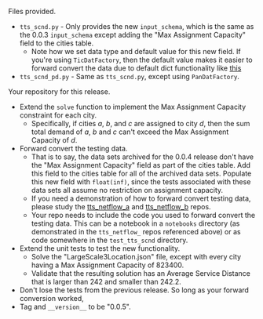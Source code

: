 Files provided.

* `tts_scnd.py` - Only provides the new `input_schema`, which is the same as the 0.0.3 `input_schema`
except adding the "Max Assignment Capacity" field to the cities table. 
  * Note how we set data type and default value for this new field. If you're using 
  `TicDatFactory`, then the default value makes it easier to forward convert the data due to 
  default dict functionality like [this](https://github.com/ticdat/ticdat/wiki/ticdat-defaultdict-enhancements)
* `tts_scnd_pd.py`  -  Same as `tts_scnd.py`, except using `PanDatFactory`.

Your repository for this release.

* Extend the `solve` function to implement the Max Assignment Capacity constraint for each city.
  * Specifically, if cities *a*, *b*, and *c* are assigned to city *d*, then the sum total demand 
  of *a*, *b* and *c* can't exceed the Max Assignment Capacity of *d*. 
* Forward convert the testing data. 
  * That is to say, the data sets archived for the 0.0.4 release don't have the "Max Assignment Capacity"
  field as part of the cities table. Add this field to the cities table for all of the archived data 
  sets. Populate this new field with `float(inf)`, since the tests associated with these 
  data sets all assume no restriction on assignment capacity.
  * If you need a demonstration of how to forward convert testing data, please study the 
  [tts_netflow_a](https://github.com/ticdat/tts_netflow_a) and 
  [tts_netflow_b](https://github.com/ticdat/tts_netflow_b) repos.
  * Your repo needs to include the code you used to forward convert the testing data. This can be a notebook
  in a `notebooks` directory (as demonstrated in the `tts_netflow_` repos referenced above) or as code
  somewhere in the `test_tts_scnd` directory.
* Extend the unit tests to test the new functionality.
  * Solve the "LargeScale3Location.json" file, except with every city having a Max Assignment Capacity
  of 823400. 
  * Validate that the resulting solution has an Average Service Distance that is larger than 
  242 and smaller than 242.2.  
* Don't lose the tests from the previous release. So long as your forward conversion worked, 
* Tag and `__version__` to be "0.0.5". 
